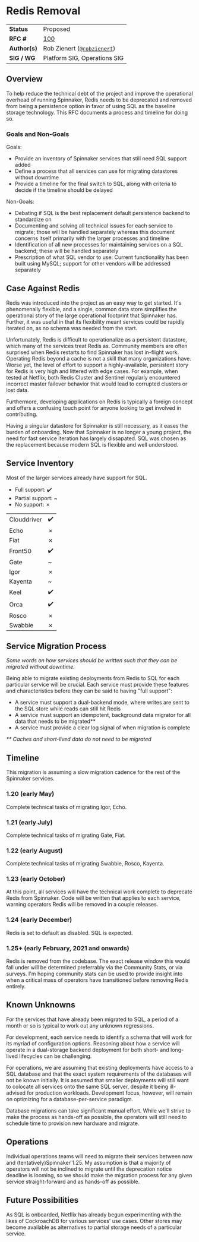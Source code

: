 # Redis Removal

| | |
|-|-|
| **Status**     | Proposed |
| **RFC #**      | [100](https://github.com/spinnaker/governance/pull/100) |
| **Author(s)**  | Rob Zienert ([`@robzienert`](https://github.com/robzienert)) |
| **SIG / WG**   | Platform SIG, Operations SIG |

## Overview

To help reduce the technical debt of the project and improve the operational
overhead of running Spinnaker, Redis needs to be deprecated and removed from
being a persistence option in favor of using SQL as the baseline storage
technology. This RFC documents a process and timeline for doing so.

### Goals and Non-Goals

Goals:

*   Provide an inventory of Spinnaker services that still need SQL support added
*   Define a process that all services can use for migrating datastores without
    downtime
*   Provide a timeline for the final switch to SQL, along with criteria to
    decide if the timeline should be delayed

Non-Goals:

*   Debating if SQL is the best replacement default persistence backend to
    standardize on
*   Documenting and solving all technical issues for each service to migrate;
    those will be handled separately whereas this document concerns itself
    primarily with the larger processes and timeline
*   Identification of all new processes for maintaining services on a SQL
    backend; these will be handled separately
*   Prescription of what SQL vendor to use: Current functionality has been built
    using MySQL; support for other vendors will be addressed separately

## Case Against Redis

Redis was introduced into the project as an easy way to get started. It's
phenomenally flexible, and a single, common data store simplifies the
operational story of the large operational footprint that Spinnaker has.
Further, it was useful in that its flexibility meant services could be rapidly
iterated on, as no schema was needed from the start.

Unfortunately, Redis is difficult to operationalize as a persistent datastore,
which many of the services treat Redis as. Community members are often surprised
when Redis restarts to find Spinnaker has lost in-flight work. Operating Redis
beyond a cache is not a skill that many organizations have. Worse yet, the level
of effort to support a highly-available, persistent story for Redis is very high
and littered with edge cases. For example, when tested at Netflix, both Redis
Cluster and Sentinel regularly encountered incorrect master failover behavior
that would lead to corrupted clusters or lost data.

Furthermore, developing applications on Redis is typically a foreign concept and
offers a confusing touch point for anyone looking to get involved in
contributing.

Having a singular datastore for Spinnaker is still necessary, as it eases the
burden of onboarding. Now that Spinnaker is no longer a young project, the need
for fast service iteration has largely dissapated. SQL was chosen as the
replacement because modern SQL is flexible and well understood.

## Service Inventory

Most of the larger services already have support for SQL.

* Full support: ✔️
* Partial support: ~
* No support: ✗

| | |
|-|-|
| Clouddriver | ✔️ |
| Echo | ✗ |
| Fiat | ✗ |
| Front50 | ✔️ |
| Gate | ~ |
| Igor | ✗ |
| Kayenta | ~ |
| Keel | ✔️ |
| Orca | ✔️ |
| Rosco | ✗ |
| Swabbie | ✗ |

## Service Migration Process

_Some words on how services should be written such that they can be migrated
without downtime._

Being able to migrate existing deployments from Redis to SQL for each particular
service will be crucial. Each service must provide these features and
characteristics before they can be said to having "full support":

* A service must support a dual-backend mode, where writes are sent to the SQL
  store while reads can still hit Redis
* A service must support an idempotent, background data migrator for all data
  that needs to be migrated**
* A service must provide a clear log signal of when migration is complete

_** Caches and short-lived data do not need to be migrated_

## Timeline

This migration is assuming a slow migration cadence for the rest of the
Spinnaker services.

### 1.20 (early May)

Complete technical tasks of migrating Igor, Echo.

### 1.21 (early July)

Complete technical tasks of migrating Gate, Fiat.

### 1.22 (early August)

Complete technical tasks of migrating Swabbie, Rosco, Kayenta.

### 1.23 (early October)

At this point, all services will have the technical work complete to deprecate
Redis from Spinnaker. Code will be written that applies to each service, warning
operators Redis will be removed in a couple releases.

### 1.24 (early December)

Redis is set to default as disabled. SQL is expected.

### 1.25+ (early February, 2021 and onwards)

Redis is removed from the codebase. The exact release window this would fall
under will be determined preferrably via the Community Stats, or via surveys.
I'm hoping community stats can be used to provide insight into when a critical
mass of operators have transitioned before removing Redis entirely.

## Known Unknowns

For the services that have already been migrated to SQL, a period of a month or
so is typical to work out any unknown regressions.

For development, each service needs to identify a schema that will work for its
myriad of configuration options. Reasoning about how a service will operate in a
dual-storage backend deployment for both short- and long-lived lifecycles can be
challenging.

For operations, we are assuming that existing deployments have access to a SQL
database and that the exact system requirements of the databases will not be
known initially. It is assumed that smaller deployments will still want to
colocate all services onto the same SQL server, despite it being ill-advised for
production workloads. Development focus, however, will remain on optimizing for
a database-per-service paradigm.

Database migrations can take significant manual effort. While we'll strive to
make the process as hands-off as possible, the operators will still need to
schedule time to provision new hardware and migrate. 

## Operations

Individual operations teams will need to migrate their services between now and
(tentatively)Spinnaker 1.25. My assumption is that a majority of operators will
not be inclined to migrate until the deprecation notice deadline is looming, so
we should make the migration process for any given service straight-forward and
as hands-off as possible.

## Future Possibilities

As SQL is onboarded, Netflix has already begun experimenting with the likes of
CockroachDB for various services' use cases. Other stores may become available
as alternatives to partial storage needs of a particular service.

